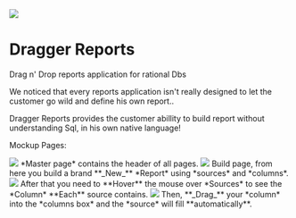 <img src="https://ci.appveyor.com/api/projects/status/github/OfekRv/DraggerReports?branch=master&svg=true">

# Dragger Reports
Drag n' Drop reports application for rational Dbs

We noticed that every reports application isn't really designed to let the customer go wild and define his own report..

Dragger Reports provides the customer abillity to build report without understanding Sql, in his own native language!

Mockup Pages:

<img src="https://image.ibb.co/kPFA8e/Master_Page.png">
*Master page* contains the header of all pages.

<img src="https://image.ibb.co/eXKRgz/Build_Reports1.png">
Build page, from here you build a brand **_New_** *Report* using *sources* and *columns*.


<img src="https://image.ibb.co/iJPEZK/Column_Drag.png">
After that you need to **Hover** the mouse over *Sources* to see the *Column* **Each** source contains.

<img src="https://image.ibb.co/dfW6gz/Drag_Drop.png">
Then, **_Drag_** your *column* into the *columns box* and the *source* will fill **automatically**.
